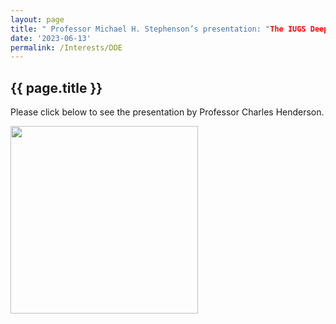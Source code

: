 ```yaml
---
layout: page
title: " Professor Michael H. Stephenson’s presentation: "The IUGS Deep-time Digital Earth Program" "
date: '2023-06-13'
permalink: /Interests/DDE
---
```


## {{ page.title }}

Please click below to see the presentation by Professor Charles Henderson.

[<img src="https://stratigraphy.org/subcommission-permian/images/DDE.jpg" alt="" style="width:300px" />](https://youtu.be/Uxy0U2hnYp4)

